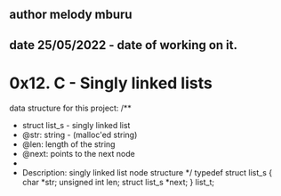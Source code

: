 ## author melody mburu
## date 25/05/2022 - date of working on it.
# 0x12. C - Singly linked lists
data structure for this project:
/**
 * struct list_s - singly linked list
 * @str: string - (malloc'ed string)
 * @len: length of the string
 * @next: points to the next node
 *
 * Description: singly linked list node structure
 */
typedef struct list_s
{
    char *str;
    unsigned int len;
    struct list_s *next;
} list_t;
